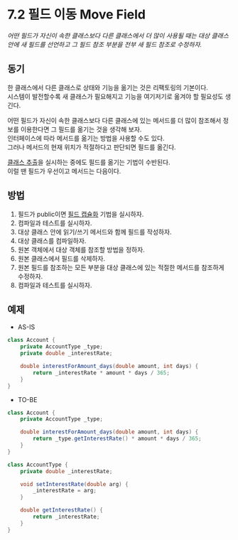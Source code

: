 # 7.2 필드 이동 Move Field

_어떤 필드가 자신이 속한 클래스보다 다른 클래스에서 더 많이 사용될 때는 대상 클래스 안에 새 필드를 선언하고 그 필드 참조 부분을 전부 새 필드 참조로 수정하자._

## 동기

한 클래스에서 다른 클래스로 상태와 기능을 옮기는 것은 리팩토링의 기본이다.  
시스템이 발전할수록 새 클래스가 필요해지고 기능을 여기저기로 옮겨야 할 필요성도 생긴다.

어떤 필드가 자신이 속한 클래스보다 다른 클래스에 있는 메서드를 더 많이 참조해서 정보를 이용한다면 그 필드를 옮기는 것을 생각해 보자.  
인터페이스에 따라 메서드를 옮기는 방법을 사용할 수도 있다.  
그러나 메서드의 현재 위치가 적절하다고 판단되면 필드를 옮긴다.

[클래스 추출](../CHAPTER%2007%20객체%20간의%20기능%20이동/7.3.md)을 실시하는 중에도 필드를 옮기는 기법이 수반된다.  
이럴 땐 필드가 우선이고 메서드는 다음이다.

## 방법

1. 필드가 public이면 [필드 캡슐화](../CHAPTER%2008%20데이터%20체계화/8.10.md) 기법을 실시하자.
2. 컴파일과 테스트를 실시하자.
3. 대상 클래스 안에 읽기/쓰기 메서드와 함께 필드를 작성하자.
4. 대상 클래스를 컴파일하자.
5. 원본 객체에서 대상 객체를 참조할 방법을 정하자.
6. 원본 클래스에서 필드를 삭제하자.
7. 원본 필드를 참조하는 모든 부분을 대상 클래스에 있는 적절한 메서드를 참조하게 수정하자.
8. 컴파일과 테스트를 실시하자.

## 예제

- AS-IS

```java
class Account {
    private AccountType _type;
    private double _interestRate;

    double interestForAmount_days(double amount, int days) {
        return _interestRate * amount * days / 365;
    }
}
```

- TO-BE

```java
class Account {
    private AccountType _type;

    double interestForAmount_days(double amount, int days) {
        return _type.getInterestRate() * amount * days / 365;
    }
}

class AccountType {
    private double _interestRate;

    void setInterestRate(double arg) {
        _interestRate = arg;
    }

    double getInterestRate() {
        return _interestRate;
    }
}
```
